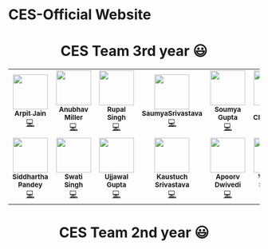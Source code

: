 # CES-Official Website

<h1 align=center> CES Team 3rd year 😃 </h1>
<p align="center">

<table>
  <tbody><tr>
    <td align="center"><a href="https://github.com/arpit456jain"><img alt="" src="https://avatars.githubusercontent.com/arpit456jain" width="70px;">
	<br><sub><b> Arpit Jain</b></sub><br>💻 </a></td></a></td>
    <td align="center"><a href="https://github.com/mravtechinfo"><img alt="" src="https://avatars.githubusercontent.com/mravtechinfo" width="70px;">
	<br><sub><b> Anubhav Miller </b></sub><br>💻 </a></td></a></td>
      <td align="center"><a href="https://github.com/rupal121"><img alt="" src="https://avatars.githubusercontent.com/rupal121" width="70px;">
	<br><sub><b> Rupal Singh </b></sub><br>💻 </a></td></a></td>
	 <td align="center"><a href="https://github.com/SaumyaSrivastava-bot"><img alt="" src="https://avatars.githubusercontent.com/SaumyaSrivastava-bot" width="70px;">
	<br><sub><b> SaumyaSrivastava </b></sub><br>💻 </a></td></a></td>
	 <td align="center"><a href="https://github.com/srhsoumya"><img alt="" src="https://avatars.githubusercontent.com/srhsoumya" width="70px;">
	<br><sub><b> Soumya Gupta </b></sub><br>💻 </a></td></a></td>
	<td align="center"><a href="https://github.com/namita27"><img alt="" src="https://avatars.githubusercontent.com/namita27" width="70px;">
	<br><sub><b> Namita Chaudhary </b></sub><br>💻 </a></td></a></td>
  </tr>
 
  <tr>
	<td align="center"><a href="https://github.com/Siddhartha2807"><img alt="" src="https://avatars.githubusercontent.com/Siddhartha2807" width="70px;">
	<br><sub><b> Siddhartha Pandey</b></sub><br>💻 </a></td></a></td>
	 <td align="center"><a href="https://github.com/swati-singh909"><img alt="" src="https://avatars.githubusercontent.com/swati-singh909" width="70px;">
	<br><sub><b> Swati Singh</b></sub><br>💻 </a></td></a></td>
	 <td align="center"><a href="https://github.com/Ujjawalgupta42"><img alt="" src="https://avatars.githubusercontent.com/Ujjawalgupta42" width="70px;">
	<br><sub><b> Ujjawal Gupta </b></sub><br>💻 </a></td></a></td>
	 <td align="center"><a href="https://github.com/kaustubh-17"><img alt="" src="https://avatars.githubusercontent.com/kaustubh-17" width="70px;">
	<br><sub><b> Kaustuch Srivastava </b></sub><br>💻 </a></td></a></td>
	<td align="center"><a href="https://github.com/Apoorv0503"><img alt="" src="https://avatars.githubusercontent.com/Apoorv0503" width="70px;">
	<br><sub><b> Apoorv Dwivedi </b></sub><br>💻 </a></td></a></td>
	<td align="center"><a href="https://github.com/svaibhav53425"><img alt="" src="https://avatars.githubusercontent.com/svaibhav53425" width="70px;">
	<br><sub><b> Vaibhav Sharma </b></sub><br>💻 </a></td></a></td>
</tr>
</table>
<h1 align=center> CES Team 2nd year 😃 </h1>
